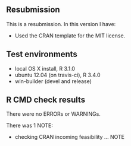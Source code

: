 ## Resubmission
This is a resubmission. In this version I have:

* Used the CRAN template for the MIT license.
  
## Test environments
* local OS X install, R 3.1.0
* ubuntu 12.04 (on travis-ci), R 3.4.0
* win-builder (devel and release)

## R CMD check results
There were no ERRORs or WARNINGs. 

There was 1 NOTE:

* checking CRAN incoming feasibility ... NOTE


